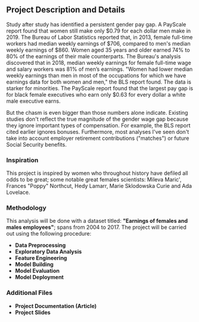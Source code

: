 ## **Project Description and Details**

Study after study has identified a persistent gender pay gap. A PayScale report found that women still make only $0.79 for each dollar men make in 2019. The Bureau of Labor Statistics reported that, in 2013, female full-time workers had median weekly earnings of $706, compared to men's median weekly earnings of $860. Women aged 35 years and older earned 74% to 80% of the earnings of their male counterparts. The Bureau's analysis discovered that in 2018, median weekly earnings for female full-time wage and salary workers was 81% of men’s earnings. "Women had lower median weekly earnings than men in most of the occupations for which we have earnings data for both women and men," the BLS report found. The data is starker for minorities. The PayScale report found that the largest pay gap is for black female executives who earn only $0.63 for every dollar a white male executive earns. 

But the chasm is even bigger than those numbers alone indicate. Existing studies don't reflect the true magnitude of the gender wage gap because they ignore important types of compensation. For example, the BLS report cited earlier ignores bonuses. Furthermore, most analyses I've seen don't take into account employer retirement contributions ("matches") or future Social Security  benefits.

### **Inspiration**
This project is inspired by women who throughout history have defiled all odds to be great; some notable great females scientists: Mileva Maric', Frances "Poppy" Northcut, Hedy Lamarr, Marie Sklodowska Curie and Ada Lovelace.

### **Methodology**
This analysis will be done with a dataset titled: **"Earnings of females and males employees"**; spans from 2004 to 2017. The project will be carried out using the following procedure:
- **Data Preprocessing**
- **Exploratory Data Analysis**
- **Feature Engineering**
- **Model Building**
- **Model Evaluation**
- **Model Deployment**

### **Additional Files**
- **Project Documentation (Article)**
- **Project Slides**
